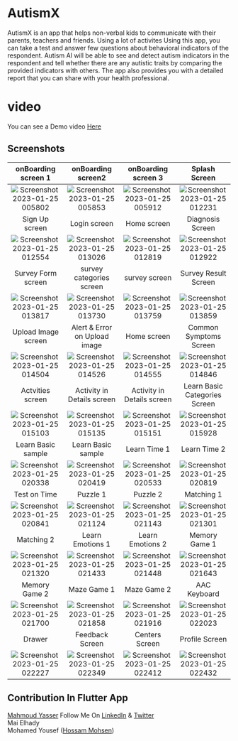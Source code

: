 # AutismX
AutismX is an app that helps non-verbal kids to communicate with their parents, teachers and friends. Using a lot of activites
Using this app, you can take a test and answer few questions about behavioral indicators of the respondent.  Autism AI will be able to see and detect autism indicators in the respondent and tell whether there are any autistic traits by comparing the provided indicators with others.  The app also provides you with a detailed report that you can share with your health professional.

# video
You can see a Demo video [Here](https://drive.google.com/file/d/1aa-lgxyBvGEYo7b2i_MU5gTfg-0o536z/view?usp=share_link)

## Screenshots

  onBoarding screen 1                |    onBoarding screen2         |    onBoarding screen 3 | Splash Screen 
:-------------------------:|:-------------------------:|:-------------------------:|:-------------------------:
![Screenshot 2023-01-25 005802](https://user-images.githubusercontent.com/55716560/214442634-6c22373e-a75d-4e55-8905-9dc09f366ba2.png)|![Screenshot 2023-01-25 005853](https://user-images.githubusercontent.com/55716560/214442680-cf7a645f-dfbc-43a2-84a8-1b00a56b081d.png)|![Screenshot 2023-01-25 005912](https://user-images.githubusercontent.com/55716560/214442712-eb8e6af8-c415-47b9-b7be-f2c78818ba13.png)|![Screenshot 2023-01-25 012231](https://user-images.githubusercontent.com/55716560/214443094-1e4bca7a-7bdc-43bf-bd43-a8d5a156a492.png)
Sign Up screen                 |    Login screen   |   Home screen | Diagnosis Screen 
![Screenshot 2023-01-25 012554](https://user-images.githubusercontent.com/55716560/214443532-32b9f1bc-c32c-443d-a4fa-5a09b4ce7831.png)|![Screenshot 2023-01-25 013026](https://user-images.githubusercontent.com/55716560/214444139-ef102b18-8276-4ef1-8897-bec2c90ad0e7.png)|![Screenshot 2023-01-25 012819](https://user-images.githubusercontent.com/55716560/214443883-ca732345-c66a-4549-8e2e-10246898e20f.png)|![Screenshot 2023-01-25 012922](https://user-images.githubusercontent.com/55716560/214443968-f048ea61-137c-4b32-8eac-602ba1b74125.png)
Survey Form screen                 |    survey categories screen   |   survey screen | Survey Result Screen 
![Screenshot 2023-01-25 013817](https://user-images.githubusercontent.com/55716560/214445316-ce0960ed-5bfc-4dac-bfba-8d1461067647.png)|![Screenshot 2023-01-25 013730](https://user-images.githubusercontent.com/55716560/214445235-3268600c-855d-4e88-b76e-fb46fe614b2e.png)|![Screenshot 2023-01-25 013759](https://user-images.githubusercontent.com/55716560/214445411-7ea47b41-fbf0-4573-b4e6-d491e95c8ab4.png)|![Screenshot 2023-01-25 013859](https://user-images.githubusercontent.com/55716560/214445785-453fe5f9-8b29-4231-ab9b-bb637b2a5cee.png)
Upload Image screen                 |    Alert & Error on Upload image   |   Home screen | Common Symptoms Screen 
![Screenshot 2023-01-25 014504](https://user-images.githubusercontent.com/55716560/214446195-3937ce52-58cd-48b7-88b6-bfd664b9fdfd.png)|![Screenshot 2023-01-25 014526](https://user-images.githubusercontent.com/55716560/214446319-2c3e0823-d587-46a6-b647-1522c27b23a2.png)|![Screenshot 2023-01-25 014555](https://user-images.githubusercontent.com/55716560/214446358-7b2a557f-5633-42c9-a0ee-31e58954f910.png)|![Screenshot 2023-01-25 014846](https://user-images.githubusercontent.com/55716560/214446457-a9f13b16-e87e-4e3f-ad5a-8e5504754567.png)
Actvities screen                 |    Activity in Details screen   |  Activity in Details screen  | Learn Basic Categories Screen 
![Screenshot 2023-01-25 015103](https://user-images.githubusercontent.com/55716560/214447642-0ec8c147-cd5a-4577-ad99-b69f9ab8caf6.png)|![Screenshot 2023-01-25 015135](https://user-images.githubusercontent.com/55716560/214447617-681ba877-4bb8-4378-8c63-684e3bbaa4d8.png)|![Screenshot 2023-01-25 015151](https://user-images.githubusercontent.com/55716560/214447757-592258f6-4635-443c-bae8-06b73fcd6a3c.png)|![Screenshot 2023-01-25 015928](https://user-images.githubusercontent.com/55716560/214447909-3221e0ee-dcee-42a6-b992-0dc8e3eb4b23.png)
Learn Basic sample                 |   Learn Basic sample      |   Learn Time 1 | Learn Time 2
![Screenshot 2023-01-25 020338](https://user-images.githubusercontent.com/55716560/214448818-992bc7e8-7b7a-41e8-8d05-a0fbb32e8e34.png)|![Screenshot 2023-01-25 020419](https://user-images.githubusercontent.com/55716560/214448854-9757adf0-7c22-41ef-b7b2-962bbb78d605.png)|![Screenshot 2023-01-25 020533](https://user-images.githubusercontent.com/55716560/214449039-d3cbd999-ed7b-4c36-a9d9-1424609f06cc.png)|![Screenshot 2023-01-25 020819](https://user-images.githubusercontent.com/55716560/214449224-389e28c4-e61a-4f8c-9ee0-abc8bccacfc9.png)
Test on Time                |   Puzzle 1     |   Puzzle 2 | Matching 1
![Screenshot 2023-01-25 020841](https://user-images.githubusercontent.com/55716560/214449813-2d301263-0478-4d2f-bae3-4da921d462da.png)|![Screenshot 2023-01-25 021124](https://user-images.githubusercontent.com/55716560/214450397-cd4e290a-402f-458d-99d9-4cbd7e8019c9.png)|![Screenshot 2023-01-25 021143](https://user-images.githubusercontent.com/55716560/214450411-e54d7bb8-3344-4352-869c-457ed52f8cfa.png)|![Screenshot 2023-01-25 021301](https://user-images.githubusercontent.com/55716560/214450625-81983dc9-6889-41e5-883d-7ec6b85831b2.png)
Matching 2             |   Learn Emotions 1     |   Learn Emotions 2 | Memory Game 1
![Screenshot 2023-01-25 021320](https://user-images.githubusercontent.com/55716560/214450662-63c37fbd-7275-49bd-8654-9c03d61373ba.png)|![Screenshot 2023-01-25 021433](https://user-images.githubusercontent.com/55716560/214450852-a745e053-3146-43ac-9956-2cc761a0e570.png)|![Screenshot 2023-01-25 021448](https://user-images.githubusercontent.com/55716560/214450872-183d4734-d590-4095-a916-0f66797f8440.png)|![Screenshot 2023-01-25 021643](https://user-images.githubusercontent.com/55716560/214451076-c6e4c327-9b1d-4054-bba2-1e3d9a734f78.png)
Memory Game 2             |   Maze Game 1     |   Maze Game 2 | AAC Keyboard
![Screenshot 2023-01-25 021700](https://user-images.githubusercontent.com/55716560/214451189-972d9ee7-5c99-4712-ad16-48a357abad37.png)|![Screenshot 2023-01-25 021858](https://user-images.githubusercontent.com/55716560/214451335-21f5c415-4c30-40c0-b322-e6582f851737.png)|![Screenshot 2023-01-25 021916](https://user-images.githubusercontent.com/55716560/214451397-0c714420-56f6-4a9e-b1b0-97780d819eca.png)|![Screenshot 2023-01-25 022023](https://user-images.githubusercontent.com/55716560/214451496-d0623543-e9af-402f-b481-08a6cfc964de.png)
Drawer             |   Feedback Screen    | Centers Screen   | Profile Screen
![Screenshot 2023-01-25 022227](https://user-images.githubusercontent.com/55716560/214452176-280c98f8-fb3d-4284-bb5a-86b02328c566.png)|![Screenshot 2023-01-25 022349](https://user-images.githubusercontent.com/55716560/214452208-a65f010f-19f5-4caa-adbc-99d4b707cc75.png)|![Screenshot 2023-01-25 022412](https://user-images.githubusercontent.com/55716560/214452248-b15b22be-8d0f-4661-8ce5-56952bb0b9ac.png)|![Screenshot 2023-01-25 022432](https://user-images.githubusercontent.com/55716560/214452322-1724fed6-71c2-4f81-b9c1-3c4745acd74f.png)
## Contribution In Flutter App
[Mahmoud Yasser](https://github.com/Mahmoudagha01)  Follow Me On [LinkedIn](https://www.linkedin.com/in/mahmoudysleim/) & [Twitter](https://twitter.com/MaHm0udAgha)<br>
Mai Elhady<br>
Mohamed Yousef ([Hossam Mohsen](https://github.com/HossamMohsen7))
